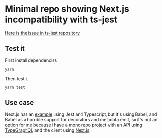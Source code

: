 # Minimal repo showing Next.js incompatibility with ts-jest


[Here is the issue in ts-jest repository](https://github.com/kulshekhar/ts-jest/issues/1308)


## Test it

First install dependencies

```shell
yarn
```

Then test it

```shell
yarn test
```

## Use case

Next.js has an [example](https://github.com/zeit/next.js/tree/canary/examples/with-jest-typescript) using Jest and Typescript, but it's using Babel, and Babel as a horrible support for decorators and metadata emit, so it's not an option for me because i have a mono repo project with an API using [TypeGraphQL](https://typegraphql.ml/) and the client using [Next.js](https://nextjs.org/).